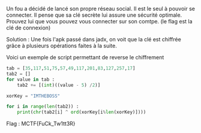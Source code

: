 Un fou a décidé de lancé son propre réseau social. Il est le seul à pouvoir se connecter. Il pense que sa clé secrète lui assure une sécurité optimale. Prouvez lui que vous pouvez vous connecter sur son comtpe.
(le flag est la clé de connexion)


Solution :
Une fois l'apk passé dans jadx, on voit que la clé est chiffrée grâce à plusieurs opérations faites à la suite.

Voici un exemple de script permettant de reverse le chiffrement

```py
tab = [35,117,51,75,57,49,117,201,83,127,257,17]
tab2 = []
for value in tab :
    tab2 += [(int)((value - 5) /2)]

xorKey = "IMTHEBOSS"

for i in range(len(tab2)) :
    print(chr(tab2[i] ^ ord(xorKey[i%len(xorKey)])))

```


Flag : MCTF{FuCk_Tw1tt3R}